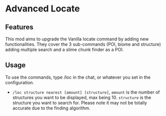 # Advanced Locate

## Features

This mod aims to upgrade the Vanilla locate command by adding new functionalities.
They cover the 3 sub-commands (POI, biome and structure) adding multiple search and a slime chunk finder as a POI.

## Usage

To use the commands, type /loc in the chat, or whatever you set in the configuration.

* `/loc structure nearest [amount] [structure]`, `amount` is the number of structures you want to be displayed, max being 10. `structure` is the structure you want to search for. Please note it may not be totally accurate due to the finding algorithm.
